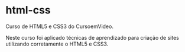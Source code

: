 # html-css
Curso de HTML5 e CSS3 do CursoemVideo.

Neste curso foi aplicado técnicas de aprendizado para criação de sites utilizando corretamente o HTML5 e CSS3.
